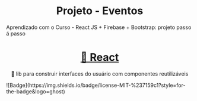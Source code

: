 <h1 align="center">Projeto - Eventos</h1>

<p align="left">Aprendizado com o Curso - React JS + Firebase + Bootstrap: projeto passo á passo</p>

<h1 align="center">
    <a href="https://pt-br.reactjs.org/">🔗 React</a>
</h1>
<p align="center">🚀 lib para construir interfaces do usuário com componentes reutilizáveis</p>

<p align="left">![Badge](https://img.shields.io/badge/license-MIT-%237159c1?style=for-the-badge&logo=ghost)</p>